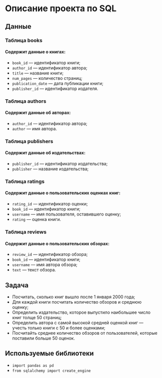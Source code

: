 # Описание проекта по SQL

## Данные
### Таблица books
#### Содержит данные о книгах:
- `book_id` — идентификатор книги;
- `author_id` — идентификатор автора;
- `title` — название книги;
- `num_pages` — количество страниц;
- `publication_date` — дата публикации книги;
- `publisher_id` — идентификатор издателя.
### Таблица authors
#### Содержит данные об авторах:
- `author_id` — идентификатор автора;
- `author` — имя автора.
### Таблица publishers
#### Содержит данные об издательствах:
- `publisher_id` — идентификатор издательства;
- `publisher` — название издательства;
### Таблица ratings
#### Содержит данные о пользовательских оценках книг:
- `rating_id` — идентификатор оценки;
- `book_id` — идентификатор книги;
- `username` — имя пользователя, оставившего оценку;
- `rating` — оценка книги.
### Таблица reviews
#### Содержит данные о пользовательских обзорах:
- `review_id` — идентификатор обзора;
- `book_id` — идентификатор книги;
- `username` — имя автора обзора;
- `text` — текст обзора.

## Задача
- Посчитать, сколько книг вышло после 1 января 2000 года;
- Для каждой книги посчитать количество обзоров и среднюю оценку;
- Определить издательство, которое выпустило наибольшее число книг толще 50 страниц;
- Определить автора с самой высокой средней оценкой книг — учесть только книги с 50 и более оценками;
- Посчитайть среднее количество обзоров от пользователей, которые поставили больше 50 оценок.

## Используемые библиотеки
- `import pandas as pd`
- `from sqlalchemy import create_engine`
